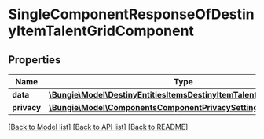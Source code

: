 # SingleComponentResponseOfDestinyItemTalentGridComponent

## Properties
Name | Type | Description | Notes
------------ | ------------- | ------------- | -------------
**data** | [**\Bungie\Model\DestinyEntitiesItemsDestinyItemTalentGridComponent**](DestinyEntitiesItemsDestinyItemTalentGridComponent.md) |  | [optional] 
**privacy** | [**\Bungie\Model\ComponentsComponentPrivacySetting**](ComponentsComponentPrivacySetting.md) |  | [optional] 

[[Back to Model list]](../README.md#documentation-for-models) [[Back to API list]](../README.md#documentation-for-api-endpoints) [[Back to README]](../README.md)


